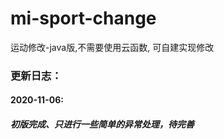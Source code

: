 # mi-sport-change
运动修改-java版,不需要使用云函数, 可自建实现修改

### 更新日志：
#### 2020-11-06:
##### 初版完成、只进行一些简单的异常处理，待完善

